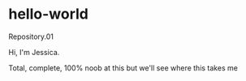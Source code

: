 # hello-world
Repository.01

Hi, I'm Jessica. 

Total, complete, 100% noob at this
but we'll see where this takes me
